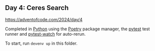 ## Day 4: Ceres Search

https://adventofcode.com/2024/day/4

Completed in [Python](https://www.python.org/) using the [Poetry](https://python-poetry.org/) package manager, the [pytest](https://docs.pytest.org/en/stable/) test runner and [pytest-watch](https://pypi.org/project/pytest-watch/) for auto-rerun.

To start, run `devenv up` in this folder.